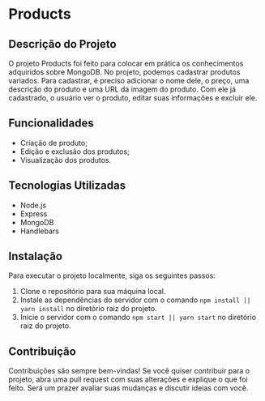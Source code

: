 # Products

<h2>Descrição do Projeto</h2>
<p>O projeto Products foi feito para colocar em prática os conhecimentos adquiridos sobre MongoDB. No projeto, podemos cadastrar produtos variados. Para cadastrar, é preciso adicionar o nome dele, o preço, uma descrição do produto e uma URL da imagem do produto. Com ele já cadastrado, o usuário ver o produto, editar suas informações e excluir ele.</p>

<h2>Funcionalidades</h2>
<ul>
	<li>Criação de produto;</li>
	<li>Edição e exclusão dos produtos;</li>
	<li>Visualização dos produtos.</li>
</ul>

<h2>Tecnologias Utilizadas</h2>
<ul>
	<li>Node.js</li>
	<li>Express</li>
	<li>MongoDB</li>
	<li>Handlebars</li>
</ul>

<h2>Instalação</h2>
<p>Para executar o projeto localmente, siga os seguintes passos:</p>
<ol>
	<li>Clone o repositório para sua máquina local.</li>
	<li>Instale as dependências do servidor com o comando <code>npm install || yarn install</code> no diretório raiz do projeto.</li>
	<li>Inicie o servidor com o comando <code>npm start || yarn start</code> no diretório raiz do projeto.</li>
</ol>

<h2>Contribuição</h2>
<p>Contribuições são sempre bem-vindas! Se você quiser contribuir para o projeto, abra uma pull request com suas alterações e explique o que foi feito. Será um prazer avaliar suas mudanças e discutir ideias com você.</p>

